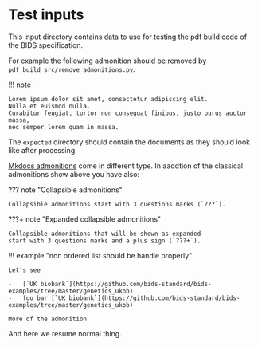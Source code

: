 # Test inputs

This input directory contains data to use for testing the pdf build code of the BIDS specification.

For example the following admonition should be removed by `pdf_build_src/remove_admonitions.py`.

!!! note

    Lorem ipsum dolor sit amet, consectetur adipiscing elit.
    Nulla et euismod nulla.
    Curabitur feugiat, tortor non consequat finibus, justo purus auctor massa,
    nec semper lorem quam in massa.

The `expected` directory should contain the documents
as they should look like after processing.

[Mkdocs admonitions](https://squidfunk.github.io/mkdocs-material/reference/admonitions/#inline-blocks-inline-end)
come in different type. In aaddtion of the classical admonitions show above you have also:

??? note "Collapsible admonitions"

    Collapsible admonitions start with 3 questions marks (`???`).

???+ note "Expanded collapsible admonitions"

    Collapsible admonitions that will be shown as expanded
    start with 3 questions marks and a plus sign (`???+`).



!!! example "non ordered list should be handle properly"

    Let's see

    -   [`UK biobank`](https://github.com/bids-standard/bids-examples/tree/master/genetics_ukbb)
    -   foo bar [`UK biobank`](https://github.com/bids-standard/bids-examples/tree/master/genetics_ukbb)

    More of the admonition

And here we resume normal thing.
